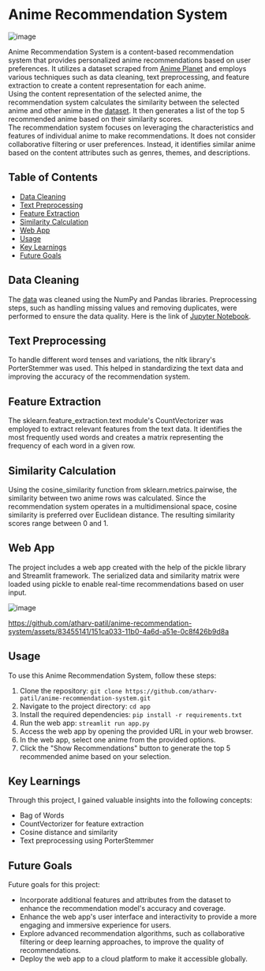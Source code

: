 # Anime Recommendation System
![image](https://github.com/atharv-patil/anime-recommendation-system/assets/83455141/ad71425d-1310-4ae9-be75-0c1fe185a121) 

Anime Recommendation System is a content-based recommendation system that provides personalized anime recommendations based on user preferences. It utilizes a dataset scraped from [Anime Planet](https://www.anime-planet.com/) and employs various techniques such as data cleaning, text preprocessing, and feature extraction to create a content representation for each anime.<br>
Using the content representation of the selected anime, the recommendation system calculates the similarity between the selected anime and other anime in the [dataset](https://github.com/atharv-patil/anime-recommendation-system/blob/main/anime.csv). It then generates a list of the top 5 recommended anime based on their similarity scores.<br>
The recommendation system focuses on leveraging the characteristics and features of individual anime to make recommendations. It does not consider collaborative filtering or user preferences. Instead, it identifies similar anime based on the content attributes such as genres, themes, and descriptions.

## Table of Contents
- [Data Cleaning](#data-cleaning)
- [Text Preprocessing](#text-preprocessing)
- [Feature Extraction](#feature-extraction)
- [Similarity Calculation](#similarity-calculation)
- [Web App](#web-app)
- [Usage](#usage)
- [Key Learnings](#key-learnings)
- [Future Goals](#future-goals)


## Data Cleaning

The [data](https://github.com/atharv-patil/anime-recommendation-system/blob/main/anime.csv) was cleaned using the NumPy and Pandas libraries. Preprocessing steps, such as handling missing values and removing duplicates, were performed to ensure the data quality. Here is the link of [Jupyter Notebook](https://github.com/atharv-patil/anime-recommendation-system/blob/main/anime-recommender-system.ipynb).

## Text Preprocessing

To handle different word tenses and variations, the nltk library's PorterStemmer was used. This helped in standardizing the text data and improving the accuracy of the recommendation system.

## Feature Extraction

The sklearn.feature_extraction.text module's CountVectorizer was employed to extract relevant features from the text data. It identifies the most frequently used words and creates a matrix representing the frequency of each word in a given row.

## Similarity Calculation

Using the cosine_similarity function from sklearn.metrics.pairwise, the similarity between two anime rows was calculated. Since the recommendation system operates in a multidimensional space, cosine similarity is preferred over Euclidean distance. The resulting similarity scores range between 0 and 1.

## Web App

The project includes a web app created with the help of the pickle library and Streamlit framework. The serialized data and similarity matrix were loaded using pickle to enable real-time recommendations based on user input.

![image](https://github.com/atharv-patil/anime-recommendation-system/assets/83455141/210c9e52-a98a-478e-98bc-007ea801b886)



https://github.com/atharv-patil/anime-recommendation-system/assets/83455141/151ca033-11b0-4a6d-a51e-0c8f426b9d8a



## Usage

To use this Anime Recommendation System, follow these steps:

1. Clone the repository:
```git clone https://github.com/atharv-patil/anime-recommendation-system.git```
2. Navigate to the project directory:
```cd app```
3. Install the required dependencies:
```pip install -r requirements.txt```
4. Run the web app:
```streamlit run app.py```
5. Access the web app by opening the provided URL in your web browser.
6. In the web app, select one anime from the provided options.
7. Click the "Show Recommendations" button to generate the top 5 recommended anime based on your selection.

## Key Learnings

Through this project, I gained valuable insights into the following concepts:

- Bag of Words
- CountVectorizer for feature extraction
- Cosine distance and similarity
- Text preprocessing using PorterStemmer
## Future Goals

Future goals for this project:
- Incorporate additional features and attributes from the dataset to enhance the recommendation model's accuracy and coverage.
- Enhance the web app's user interface and interactivity to provide a more engaging and immersive experience for users.
- Explore advanced recommendation algorithms, such as collaborative filtering or deep learning approaches, to improve the quality of recommendations.
- Deploy the web app to a cloud platform to make it accessible globally.





